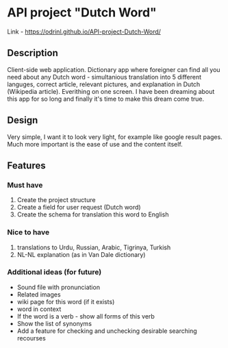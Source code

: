 # API project "Dutch Word"

Link - <https://odrinl.github.io/API-project-Dutch-Word/>

## Description

Client-side web application. Dictionary app where foreigner can find all you need about any Dutch word - simultanious translation into 5 different languges, correct article, relevant pictures, and explanation in Dutch (Wikipedia article). Everithing on one screen. I have been dreaming about this app for so long and finally it's time to make this dream come true.

## Design

Very simple, I want it to look very light, for example like google result pages. Much more important is the ease of use and the content itself.

## Features

### Must have

1. Create the project structure
2. Create a field for user request (Dutch word)
3. Create the schema for translation this word to English

### Nice to have

1. translations to Urdu, Russian, Arabic, Tigrinya, Turkish
2. NL-NL explanation (as in Van Dale dictionary)

### Additional ideas (for future)

- Sound file with pronunciation
- Related images
- wiki page for this word (if it exists)
- word in context
- If the word is a verb - show all forms of this verb
- Show the list of synonyms
- Add a feature for checking and unchecking desirable searching recourses

